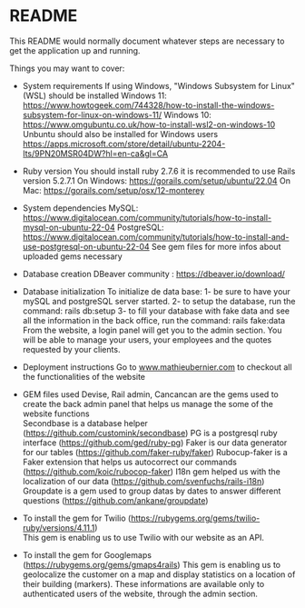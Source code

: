 # README

This README would normally document whatever steps are necessary to get the
application up and running.

Things you may want to cover:

* System requirements
  If using Windows, "Windows Subsystem for Linux" (WSL) should be installed
    Windows 11: https://www.howtogeek.com/744328/how-to-install-the-windows-subsystem-for-linux-on-windows-11/
    Windows 10: https://www.omgubuntu.co.uk/how-to-install-wsl2-on-windows-10
  Unbuntu should also be installed for Windows users
    https://apps.microsoft.com/store/detail/ubuntu-2204-lts/9PN20MSR04DW?hl=en-ca&gl=CA

* Ruby version
  You should install ruby 2.7.6
  it is recommended to use Rails version 5.2.7.1
    On Windows: https://gorails.com/setup/ubuntu/22.04
    On Mac: https://gorails.com/setup/osx/12-monterey

* System dependencies
  MySQL: https://www.digitalocean.com/community/tutorials/how-to-install-mysql-on-ubuntu-22-04
  PostgreSQL: https://www.digitalocean.com/community/tutorials/how-to-install-and-use-postgresql-on-ubuntu-22-04
  See gem files for more infos about uploaded gems necessary

* Database creation
  DBeaver community : https://dbeaver.io/download/

* Database initialization
  To initialize de data base:
    1- be sure to have your mySQL and postgreSQL server started. 
    2- to setup the database, run the command: rails db:setup
    3- to fill your database with fake data and see all the information in the back office, run the command: rails fake:data
  From the website, a login panel will get you to the admin section. You will be able to manage your users, your employees and the quotes requested by your clients.

* Deployment instructions
  Go to www.mathieubernier.com to checkout all the functionalities of the website

* GEM files used
  Devise, Rail admin, Cancancan are the gems used to create the back admin panel that helps us manage the some of the website functions  
  Secondbase is a database helper (https://github.com/customink/secondbase)
  PG is a postgresql ruby interface (https://github.com/ged/ruby-pg)
  Faker is our data generator for our tables (https://github.com/faker-ruby/faker)
  Rubocup-faker is a Faker extension that helps us autocorrect our commands (https://github.com/koic/rubocop-faker)
  I18n gem helped us with the localization of our data (https://github.com/svenfuchs/rails-i18n)
  Groupdate is a gem used to group datas by dates to answer different questions (https://github.com/ankane/groupdate)

* To install the gem for Twilio (https://rubygems.org/gems/twilio-ruby/versions/4.11.1)  
  This gem is enabling us to use Twilio with our website as an API.

* To install the gem for Googlemaps (https://rubygems.org/gems/gmaps4rails)
  This gem is enabling us to geolocalize the customer on a map and display statistics on a location of their building (markers). These informations are available only to authenticated users of the website, through the admin section.
  


